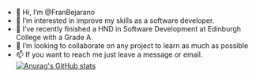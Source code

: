 - 👋 Hi, I’m @FranBejarano
- 👀 I’m interested in improve my skills as a software developer. 
- 🌱 I’ve recently finished a HND in Software Development at Edinburgh College with a Grade A.  
- 💞️ I’m looking to collaborate on any project to learn as much as possible
- 📫 If you want to reach me just leave a message or email.
[![Anurag's GitHub stats](https://github-readme-stats.vercel.app/api?username=FranBejarano)](https://github.com/anuraghazra/github-readme-stats)
